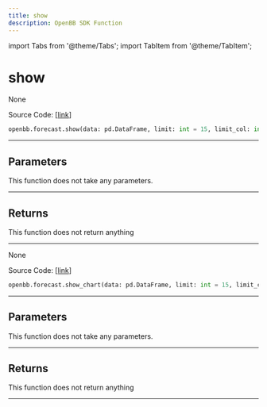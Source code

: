 ```yaml
---
title: show
description: OpenBB SDK Function
---
```


import Tabs from '@theme/Tabs';
import TabItem from '@theme/TabItem';

# show

<Tabs>
<TabItem value="model" label="Model" default>

None

Source Code: [[link](https://github.com/OpenBB-finance/OpenBBTerminal/tree/main/openbb_terminal/forecast/forecast_view.py#L227)]

```python
openbb.forecast.show(data: pd.DataFrame, limit: int = 15, limit_col: int = 10, name: str = "", export: str = "")
```

---

## Parameters

This function does not take any parameters.

---

## Returns

This function does not return anything

---

</TabItem>
<TabItem value="view" label="Chart">

None

Source Code: [[link](https://github.com/OpenBB-finance/OpenBBTerminal/tree/main/openbb_terminal/forecast/forecast_view.py#L227)]

```python
openbb.forecast.show_chart(data: pd.DataFrame, limit: int = 15, limit_col: int = 10, name: str = "", export: str = "")
```

---

## Parameters

This function does not take any parameters.

---

## Returns

This function does not return anything

---

</TabItem>
</Tabs>
